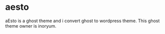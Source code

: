 # aesto
aEsto is a ghost theme and i convert ghost to wordpress theme. This ghost theme owner is inoryum. 
